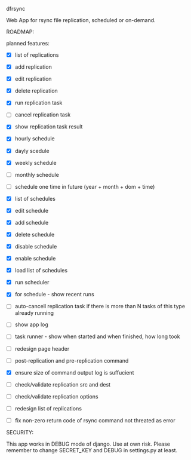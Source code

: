 dfrsync

Web App for rsync file replication, scheduled or on-demand.










ROADMAP:



planned features: 



 - [x] list of replications
 - [x] add replication
 - [x] edit replication
 - [x] delete replication
 - [x] run replication task
 - [ ] cancel replication task
 - [x] show replication task result
 - [x] hourly schedule
 - [x] dayly scedule
 - [x] weekly schedule
 - [ ] monthly schedule
 - [ ] schedule one time in future (year + month + dom + time)
 - [x] list of schedules
 - [x] edit schedule
 - [x] add schedule
 - [x] delete schedule
 - [x] disable schedule
 - [x] enable schedule
 - [x] load list of schedules
 - [x] run scheduler
 - [x] for schedule - show recent runs
 - [ ] auto-cancell replication task if there is more than N tasks of this type already running
 - [ ] show app log
 - [ ] task runner - show when started and when finished, how long took
 - [ ] redesign page header
 - [ ] post-replication and pre-replication command
 - [x] ensure size of command output log is suffucient
 - [ ] check/validate replication src and dest
 - [ ] check/validate replication options
 - [ ] redesign list of replications
 - [ ] fix non-zero return code of rsync command not threated as error





SECURITY:



This app works in DEBUG mode of django. Use at own risk.
Please remember to change SECRET_KEY and DEBUG in settings.py at least.




